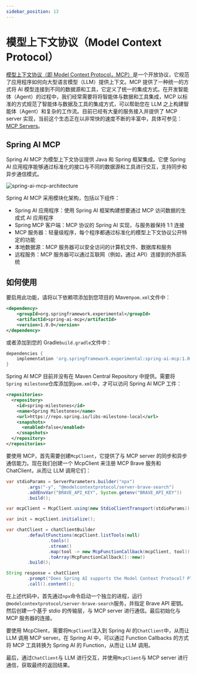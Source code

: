 ```yaml
---
sidebar_position: 13
---
```


# 模型上下文协议（Model Context Protocol）

[模型上下文协议（即 Model Context Protocol，MCP）](https://modelcontextprotocol.io)是一个开放协议，它规范了应用程序如何向大型语言模型（LLM）提供上下文。MCP 提供了一种统一的方式将 AI 模型连接到不同的数据源和工具，它定义了统一的集成方式。在开发智能体（Agent）的过程中，我们经常需要将将智能体与数据和工具集成，MCP 以标准的方式规范了智能体与数据及工具的集成方式，可以帮助您在 LLM 之上构建智能体（Agent）和复杂的工作流。目前已经有大量的服务接入并提供了 MCP server 实现，当前这个生态正在以非常快的速度不断的丰富中，具体可参见：[MCP Servers](https://github.com/modelcontextprotocol/servers)。

## Spring AI MCP

Spring AI MCP 为模型上下文协议提供 Java 和 Spring 框架集成。它使 Spring AI 应用程序能够通过标准化的接口与不同的数据源和工具进行交互，支持同步和异步通信模式。

![spring-ai-mcp-architecture](/img/blog/mcp-filesystem/spring-ai-mcp-architecture.png)

Spring AI MCP 采用模块化架构，包括以下组件：

- Spring AI 应用程序：使用 Spring AI 框架构建想要通过 MCP 访问数据的生成式 AI 应用程序
- Spring MCP 客户端：MCP 协议的 Spring AI 实现，与服务器保持 1:1 连接
- MCP 服务器：轻量级程序，每个程序都通过标准化的模型上下文协议公开特定的功能
- 本地数据源：MCP 服务器可以安全访问的计算机文件、数据库和服务
- 远程服务：MCP 服务器可以通过互联网（例如，通过 API）连接到的外部系统

## 如何使用

要启用此功能，请将以下依赖项添加到您项目的 Maven`pom.xml`文件中：

```xml
<dependency>
    <groupId>org.springframework.experimental</groupId>
    <artifactId>spring-ai-mcp</artifactId>
    <version>1.0.0</version>
</dependency>
```

或者添加到您的 Gradle`build.gradle`文件中：

```groovy
dependencies {
    implementation 'org.springframework.experimental:spring-ai-mcp:1.0.0'
}
```

Spring AI MCP 目前并没有在 Maven Central Repository 中提供。需要将 `Spring milestone`仓库添加到`pom.xml`中，才可以访问 Spring AI MCP 工件：

```xml
<repositories>
  <repository>
    <id>spring-milestones</id>
    <name>Spring Milestones</name>
    <url>https://repo.spring.io/libs-milestone-local</url>
    <snapshots>
      <enabled>false</enabled>
    </snapshots>
  </repository>
</repositories>
```

要使用 MCP，首先需要创建`McpClient`，它提供了与 MCP server 的同步和异步通信能力。现在我们创建一个 McpClient 来注册 MCP Brave 服务和 ChatClient，从而让 LLM 调用它们：

```java
var stdioParams = ServerParameters.builder("npx")
        .args("-y", "@modelcontextprotocol/server-brave-search")
        .addEnvVar("BRAVE_API_KEY", System.getenv("BRAVE_API_KEY"))
        .build();

var mcpClient = McpClient.using(new StdioClientTransport(stdioParams)).sync();

var init = mcpClient.initialize();

var chatClient = chatClientBuilder
        .defaultFunctions(mcpClient.listTools(null)
                .tools()
                .stream()
                .map(tool -> new McpFunctionCallback(mcpClient, tool))
                .toArray(McpFunctionCallback[]::new))
        .build();

String response = chatClient
        .prompt("Does Spring AI supports the Model Context Protocol? Please provide some references.")
        .call().content();
```

在上述代码中，首先通过`npx`命令启动一个独立的进程，运行`@modelcontextprotocol/server-brave-search`服务，并指定 Brave API 密钥。然后创建一个基于 stdio 的传输层，与 MCP server 进行通信。最后初始化与 MCP 服务器的连接。

要使用 McpClient，需要将`McpClient`注入到 Spring AI 的`ChatClient`中，从而让 LLM 调用 MCP server。在 Spring AI 中，可以通过 Function Callbacks 的方式将 MCP 工具转换为 Spring AI 的 Function，从而让 LLM 调用。

最后，通过`ChatClient`与 LLM 进行交互，并使用`McpClient`与 MCP server 进行通信，获取最终的返回结果。
